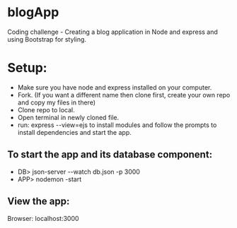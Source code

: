 # blogApp
Coding challenge - Creating a blog application in Node and express and using Bootstrap for styling.
# Setup:
* Make sure you have node and express installed on your computer.
* Fork. (If you want a different name then clone first, create your own repo and copy my files in there)
* Clone repo to local.
* Open terminal in newly cloned file.
* run: express --view=ejs to install modules and follow the prompts to install dependencies and start the app.

## To start the app and its database component:
* DB> json-server --watch db.json -p 3000
* APP> nodemon -start

## View the app:
Browser: localhost:3000
